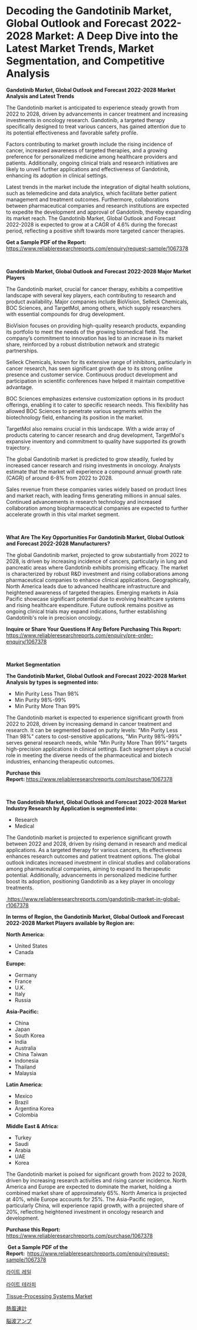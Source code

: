 <p><h1>Decoding the Gandotinib Market, Global Outlook and Forecast 2022-2028 Market: A Deep Dive into the Latest Market Trends, Market Segmentation, and Competitive Analysis</h1></p><p><strong>Gandotinib Market, Global Outlook and Forecast 2022-2028 Market Analysis and Latest Trends</strong></p>
<p><p>The Gandotinib market is anticipated to experience steady growth from 2022 to 2028, driven by advancements in cancer treatment and increasing investments in oncology research. Gandotinib, a targeted therapy specifically designed to treat various cancers, has gained attention due to its potential effectiveness and favorable safety profile. </p><p>Factors contributing to market growth include the rising incidence of cancer, increased awareness of targeted therapies, and a growing preference for personalized medicine among healthcare providers and patients. Additionally, ongoing clinical trials and research initiatives are likely to unveil further applications and effectiveness of Gandotinib, enhancing its adoption in clinical settings.</p><p>Latest trends in the market include the integration of digital health solutions, such as telemedicine and data analytics, which facilitate better patient management and treatment outcomes. Furthermore, collaborations between pharmaceutical companies and research institutions are expected to expedite the development and approval of Gandotinib, thereby expanding its market reach. The Gandotinib Market, Global Outlook and Forecast 2022-2028 is expected to grow at a CAGR of 4.6% during the forecast period, reflecting a positive shift towards more targeted cancer therapies.</p></p>
<p><strong>Get a Sample PDF of the Report:&nbsp;</strong> <a href="https://www.reliableresearchreports.com/enquiry/request-sample/1067378">https://www.reliableresearchreports.com/enquiry/request-sample/1067378</a></p>
<p>&nbsp;</p>
<p><strong>Gandotinib Market, Global Outlook and Forecast 2022-2028 Major Market Players</strong></p>
<p><p>The Gandotinib market, crucial for cancer therapy, exhibits a competitive landscape with several key players, each contributing to research and product availability. Major companies include BioVision, Selleck Chemicals, BOC Sciences, and TargetMol, among others, which supply researchers with essential compounds for drug development.</p><p>BioVision focuses on providing high-quality research products, expanding its portfolio to meet the needs of the growing biomedical field. The company’s commitment to innovation has led to an increase in its market share, reinforced by a robust distribution network and strategic partnerships.</p><p>Selleck Chemicals, known for its extensive range of inhibitors, particularly in cancer research, has seen significant growth due to its strong online presence and customer service. Continuous product development and participation in scientific conferences have helped it maintain competitive advantage.</p><p>BOC Sciences emphasizes extensive customization options in its product offerings, enabling it to cater to specific research needs. This flexibility has allowed BOC Sciences to penetrate various segments within the biotechnology field, enhancing its position in the market.</p><p>TargetMol also remains crucial in this landscape. With a wide array of products catering to cancer research and drug development, TargetMol's expansive inventory and commitment to quality have supported its growth trajectory.</p><p>The global Gandotinib market is predicted to grow steadily, fueled by increased cancer research and rising investments in oncology. Analysts estimate that the market will experience a compound annual growth rate (CAGR) of around 6-8% from 2022 to 2028.</p><p>Sales revenue from these companies varies widely based on product lines and market reach, with leading firms generating millions in annual sales. Continued advancements in research technology and increased collaboration among biopharmaceutical companies are expected to further accelerate growth in this vital market segment.</p></p>
<p>&nbsp;</p>
<p><strong>What Are The Key Opportunities For Gandotinib Market, Global Outlook and Forecast 2022-2028 Manufacturers?</strong></p>
<p><p>The global Gandotinib market, projected to grow substantially from 2022 to 2028, is driven by increasing incidence of cancers, particularly in lung and pancreatic areas where Gandotinib exhibits promising efficacy. The market is characterized by robust R&D investment and rising collaborations among pharmaceutical companies to enhance clinical applications. Geographically, North America leads due to advanced healthcare infrastructure and heightened awareness of targeted therapies. Emerging markets in Asia Pacific showcase significant potential due to evolving healthcare systems and rising healthcare expenditure. Future outlook remains positive as ongoing clinical trials may expand indications, further establishing Gandotinib's role in precision oncology.</p></p>
<p><strong>Inquire or Share Your Questions If Any Before Purchasing This Report:</strong> <a href="https://www.reliableresearchreports.com/enquiry/pre-order-enquiry/1067378">https://www.reliableresearchreports.com/enquiry/pre-order-enquiry/1067378</a></p>
<p>&nbsp;</p>
<p><strong>Market Segmentation</strong></p>
<p><strong>The Gandotinib Market, Global Outlook and Forecast 2022-2028 Market Analysis by types is segmented into:</strong></p>
<p><ul><li>Min Purity Less Than 98%</li><li>Min Purity 98%-99%</li><li>Min Purity More Than 99%</li></ul></p>
<p><p>The Gandotinib market is expected to experience significant growth from 2022 to 2028, driven by increasing demand in cancer treatment and research. It can be segmented based on purity levels: "Min Purity Less Than 98%" caters to cost-sensitive applications, "Min Purity 98%-99%" serves general research needs, while "Min Purity More Than 99%" targets high-precision applications in clinical settings. Each segment plays a crucial role in meeting the diverse needs of the pharmaceutical and biotech industries, enhancing therapeutic outcomes.</p></p>
<p><strong>Purchase this Report:&nbsp;</strong><a href="https://www.reliableresearchreports.com/purchase/1067378">https://www.reliableresearchreports.com/purchase/1067378</a></p>
<p>&nbsp;</p>
<p><strong>The Gandotinib Market, Global Outlook and Forecast 2022-2028 Market Industry Research by Application is segmented into:</strong></p>
<p><ul><li>Research</li><li>Medical</li></ul></p>
<p><p>The Gandotinib market is projected to experience significant growth between 2022 and 2028, driven by rising demand in research and medical applications. As a targeted therapy for various cancers, its effectiveness enhances research outcomes and patient treatment options. The global outlook indicates increased investment in clinical studies and collaborations among pharmaceutical companies, aiming to expand its therapeutic potential. Additionally, advancements in personalized medicine further boost its adoption, positioning Gandotinib as a key player in oncology treatments.</p></p>
<p><a href="https://www.reliableresearchreports.com/gandotinib-market-in-global-r1067378">&nbsp;https://www.reliableresearchreports.com/gandotinib-market-in-global-r1067378</a></p>
<p><strong>In terms of Region, the Gandotinib Market, Global Outlook and Forecast 2022-2028 Market Players available by Region are:</strong></p>
<p>
    <p> <strong> North America: </strong>
        <ul>
            <li>United States</li>
            <li>Canada</li>
        </ul>
        </p> 
    <p> <strong> Europe: </strong>
        <ul>
            <li>Germany</li>
            <li>France</li>
            <li>U.K.</li>
            <li>Italy</li>
            <li>Russia</li>
        </ul>
        </p> 
    <p> <strong> Asia-Pacific: </strong>
        <ul>
            <li>China</li>
            <li>Japan</li>
            <li>South Korea</li>
            <li>India</li>
            <li>Australia</li>
            <li>China Taiwan</li>
            <li>Indonesia</li>
            <li>Thailand</li>
            <li>Malaysia</li>
        </ul>
        </p> 
    <p> <strong> Latin America: </strong>
        <ul>
            <li>Mexico</li>
            <li>Brazil</li>
            <li>Argentina Korea</li>
            <li>Colombia</li>
        </ul>
        </p> 
    <p> <strong> Middle East & Africa: </strong>
        <ul>
            <li>Turkey</li>
            <li>Saudi</li>
            <li>Arabia</li>
            <li>UAE</li>
            <li>Korea</li>
        </ul>
    </p>
    </p>
<p><p>The Gandotinib market is poised for significant growth from 2022 to 2028, driven by increasing research activities and rising cancer incidence. North America and Europe are expected to dominate the market, holding a combined market share of approximately 65%. North America is projected at 40%, while Europe accounts for 25%. The Asia-Pacific region, particularly China, will experience rapid growth, with a projected share of 20%, reflecting heightened investment in oncology research and development.</p></p>
<p><strong>Purchase this Report: </strong><a href="https://www.reliableresearchreports.com/purchase/1067378">https://www.reliableresearchreports.com/purchase/1067378</a></p>
<p>&nbsp;<strong>Get a Sample PDF of the Report:&nbsp;&nbsp;</strong><a href="https://www.reliableresearchreports.com/enquiry/request-sample/1067378">https://www.reliableresearchreports.com/enquiry/request-sample/1067378</a></p>
<p><strong></strong></p>
<p><p><a href="https://medium.com/@deangaylotyrd8909867/%EA%B2%BD%EC%A0%84%EC%B2%A0-%EC%8B%9C%EC%9E%A5-%EA%B7%9C%EB%AA%A8%EB%8A%94-9-5-%EC%9D%98-%EC%97%B0%ED%8F%89%EA%B7%A0-%EC%84%B1%EC%9E%A5%EB%A5%A0-cagr-%EB%A1%9C-%EC%84%B1%EC%9E%A5%ED%95%98%EA%B3%A0-%EC%9E%88%EC%9C%BC%EB%A9%B0-%EC%9D%B4-%EB%B3%B4%EA%B3%A0%EC%84%9C%EB%8A%94-%EC%8B%9C%EC%9E%A5-%EC%84%B8%EB%B6%84%ED%99%94-%EC%84%B1%EC%9E%A5-%EB%B0%8F-2024-2031%EB%85%84-%EC%98%88%EC%B8%A1%EC%97%90-%EB%8C%80%ED%95%9C-%EB%B6%84%EC%84%9D%EC%9D%84-%ED%8F%AC%ED%95%A8%ED%95%98%EA%B3%A0-%EC%9E%88%EC%8A%B5%EB%8B%88%EB%8B%A4-88dcaccdacf2">라이트 레일</a></p><p><a href="https://medium.com/@deangaylotyrd8909867/%EB%B9%9B-%EC%B9%98%EB%A3%8C-%EC%8B%9C%EC%9E%A5-%EA%B7%9C%EB%AA%A8-%EC%84%B1%EC%9E%A5-%EB%B0%8F-%EC%82%B0%EC%97%85-%EB%B6%84%EC%84%9D-%EC%8B%9C%EC%9E%A5-%EC%84%B8%EB%B6%84%ED%99%94-%EB%B0%8F-%EC%A7%80%EC%97%AD-%ED%86%B5%EC%B0%B0%EB%A0%A5-2031%EB%85%84%EA%B9%8C%EC%A7%80%EC%9D%98-%EC%98%88%EC%B8%A1-5f28521b8d5e">라이트 테라피</a></p><p><a href="https://issuu.com/reportprime-2/docs/tissue-processing-systems-market-si_b69d6c095539aa">Tissue-Processing Systems Market</a></p><p><a href="https://medium.com/@lavonnedefsmc/%E3%82%B5%E3%83%BC%E3%83%A2%E3%82%A2%E3%83%8D%E3%83%A2%E3%83%A1%E3%83%BC%E3%82%BF%E3%83%BC%E5%B8%82%E5%A0%B4%E3%81%AB%E9%96%A2%E3%81%99%E3%82%8B%E4%B8%96%E7%95%8C%E7%9A%84%E3%81%AA%E8%A6%96%E7%82%B9-%E3%83%88%E3%83%AC%E3%83%B3%E3%83%89%E3%81%A8%E4%BA%88%E6%B8%AC-2024-2031-b2af6a1d93a7">熱風速計</a></p><p><a href="https://medium.com/@lavonnedefsmc/eeg%E3%82%A2%E3%83%B3%E3%83%97%E5%B8%82%E5%A0%B4%E3%81%AE%E6%A6%82%E8%A6%81-%E5%9C%B0%E5%9F%9F%E3%81%AE%E8%A6%8B%E9%80%9A%E3%81%97%E3%81%A8%E7%AB%B6%E4%BA%89%E6%88%A6%E7%95%A5-2024%E5%B9%B4%E3%81%8B%E3%82%892031%E5%B9%B4%E3%81%AE%E6%9C%9F%E9%96%93%E3%81%AB%E3%81%8A%E3%81%91%E3%82%8Beeg%E3%82%A2%E3%83%B3%E3%83%97%E5%B8%82%E5%A0%B4%E3%81%AE%E4%BA%88%E6%B8%AC%E3%81%AF-%E5%B9%B4%E5%B9%B3%E5%9D%87%E6%88%90%E9%95%B7%E7%8E%87-cagr-10-4-%E3%81%A7%E6%88%90%E9%95%B7%E3%81%99%E3%82%8B%E8%A6%8B%E8%BE%BC%E3%81%BF%E3%81%A7%E3%81%99-c16328d1054f">脳波アンプ</a></p></p>